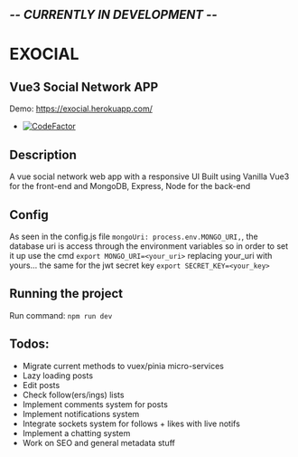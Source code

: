 ## _-- CURRENTLY IN DEVELOPMENT --_
# EXOCIAL
## Vue3 Social Network APP
Demo: https://exocial.herokuapp.com/
- [![CodeFactor](https://www.codefactor.io/repository/github/y-essine/vite-social/badge)](https://www.codefactor.io/repository/github/y-essine/vite-social)
## Description
A vue social network web app with a responsive UI
Built using Vanilla Vue3 for the front-end and MongoDB, Express, Node for the back-end


## Config
As seen in the config.js file `mongoUri: process.env.MONGO_URI,`, the database uri is access through the environment variables so in order to set it up 
use the cmd `export MONGO_URI=<your_uri>` replacing your_uri with yours...
the same for the jwt secret key `export SECRET_KEY=<your_key>`

## Running the project
Run command: `npm run dev`

## Todos:
- Migrate current methods to vuex/pinia micro-services
- Lazy loading posts
- Edit posts
- Check follow(ers/ings) lists
- Implement comments system for posts
- Implement notifications system
- Integrate sockets system for follows + likes with live notifs
- Implement a chatting system
- Work on SEO and general metadata stuff


